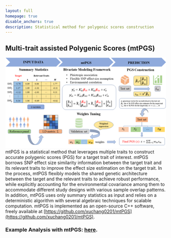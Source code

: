 ```yaml
---
layout: full
homepage: true
disable_anchors: true
description: Statistical method for polygenic scores construction
---
```

## Multi-trait assisted Polygenic Scores (mtPGS)
![mtPGS\_pipeline](SchematicPlot.png)
mtPGS is a statistical method that leverages multiple traits to construct accurate polygenic scores (PGS) for a target trait of interest. mtPGS borrows SNP effect size similarity information between the target trait and its relevant traits to improve the effect size estimation on the target trait. In the process, mtPGS flexibly models the shared genetic architecture between the target and the relevant traits to achieve robust performance, while explicitly accounting for the environmental covariance among them to accommodate different study designs with various sample overlap patterns. In addition, mtPGS uses only summary statistics as input and relies on a deterministic algorithm with several algebraic techniques for scalable computation. mtPGS is implemented as an open-source C++ software, freely available at [https://github.com/xuchang0201/mtPGS](https://github.com/xuchang0201/mtPGS). 

### Example Analysis with mtPGS: [here](https://yuanzhongshang.github.io/GIFT/documentation/04_GIFT_Example.html).

